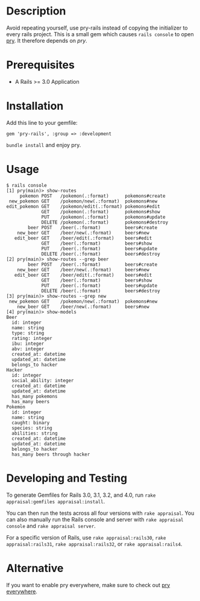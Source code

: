 # Description

Avoid repeating yourself, use pry-rails instead of copying the initializer to every rails project.
This is a small gem which causes `rails console` to open [pry](http://pry.github.com/). It therefore depends on *pry*.

# Prerequisites

- A Rails >= 3.0 Application

# Installation

Add this line to your gemfile:

	gem 'pry-rails', :group => :development

`bundle install` and enjoy pry.

# Usage

```
$ rails console
[1] pry(main)> show-routes
     pokemon POST   /pokemon(.:format)      pokemons#create
 new_pokemon GET    /pokemon/new(.:format)  pokemons#new
edit_pokemon GET    /pokemon/edit(.:format) pokemons#edit
             GET    /pokemon(.:format)      pokemons#show
             PUT    /pokemon(.:format)      pokemons#update
             DELETE /pokemon(.:format)      pokemons#destroy
        beer POST   /beer(.:format)         beers#create
    new_beer GET    /beer/new(.:format)     beers#new
   edit_beer GET    /beer/edit(.:format)    beers#edit
             GET    /beer(.:format)         beers#show
             PUT    /beer(.:format)         beers#update
             DELETE /beer(.:format)         beers#destroy
[2] pry(main)> show-routes --grep beer
        beer POST   /beer(.:format)         beers#create
    new_beer GET    /beer/new(.:format)     beers#new
   edit_beer GET    /beer/edit(.:format)    beers#edit
             GET    /beer(.:format)         beers#show
             PUT    /beer(.:format)         beers#update
             DELETE /beer(.:format)         beers#destroy
[3] pry(main)> show-routes --grep new
 new_pokemon GET    /pokemon/new(.:format)  pokemons#new
    new_beer GET    /beer/new(.:format)     beers#new
[4] pry(main)> show-models
Beer
  id: integer
  name: string
  type: string
  rating: integer
  ibu: integer
  abv: integer
  created_at: datetime
  updated_at: datetime
  belongs_to hacker
Hacker
  id: integer
  social_ability: integer
  created_at: datetime
  updated_at: datetime
  has_many pokemons
  has_many beers
Pokemon
  id: integer
  name: string
  caught: binary
  species: string
  abilities: string
  created_at: datetime
  updated_at: datetime
  belongs_to hacker
  has_many beers through hacker
```

# Developing and Testing

To generate Gemfiles for Rails 3.0, 3.1, 3.2, and 4.0, run
`rake appraisal:gemfiles appraisal:install`.

You can then run the tests across all four versions with `rake appraisal`.
You can also manually run the Rails console and server with `rake
appraisal console` and `rake appraisal server`.

For a specific version of Rails, use `rake appraisal:rails30`, `rake
appraisal:rails31`, `rake appraisal:rails32`, or `rake appraisal:rails4`.

# Alternative

If you want to enable pry everywhere, make sure to check out
[pry everywhere](http://lucapette.com/pry/pry-everywhere/).

